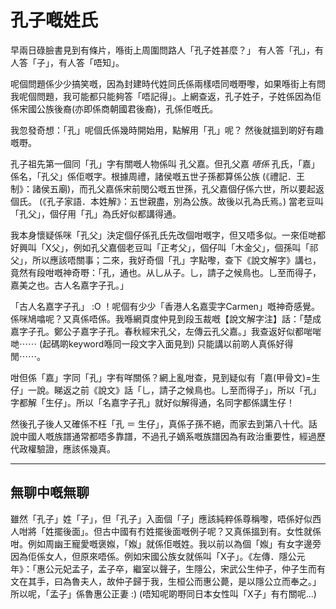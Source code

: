 # 孔子嘅姓氏

早兩日碌臉書見到有條片，喺街上周圍問路人「孔子姓甚麼？」 有人答「孔」，有人答「子」，有人答「唔知」。

呢個問題係少少搞笑嘅，因為封建時代姓同氏係兩樣唔同嘅嘢嚟，如果喺街上有問我呢個問題，我可能都只能夠答「唔記得」。上網查返，孔子姓子，子姓係因為佢係宋國公族後裔(亦即係商朝國君後裔)，孔係佢嘅氏。

我忽發奇想：「孔」呢個氏係幾時開始用，點解用「孔」呢？ 然後就搵到啲好有趣嘅嘢。

孔子祖先第一個同「孔」字有關嘅人物係叫 孔父嘉。但孔父嘉 *唔係* 孔氏，「嘉」係名，「孔父」係佢嘅字。根據周禮，諸侯嘅五世子孫都算係公族 (《禮記．王制》：諸侯五廟)，而孔父嘉係宋前閔公嘅五世孫，孔父嘉個仔係六世，所以要起返個氏。 (《孔子家語．本姓解》：五世親盡，別為公族。故後以孔為氏焉。) 當老豆叫「孔父」，個仔用「孔」為氏好似都講得通。

我本身懷疑係咪「孔父」決定個仔係孔氏先改個咁嘅字，但又唔多似。一來佢哋都好興叫「X父」，例如孔父嘉個老豆叫「正考父」，個仔叫「木金父」，個孫叫「祁父」，所以應該唔關事；二來，我好奇個「孔」字點嚟，查下《說文解字》講乜，竟然有段咁嘅神奇嘢：「孔，通也。从乚从子。乚，請子之候鳥也。乚至而得子，嘉美之也。古人名嘉字子孔。」

「古人名嘉字子孔」 :O ！呢個有少少「香港人名嘉雯字Carmen」嘅神奇感覺。係咪鳩噏呢？又真係唔係。我喺網頁度仲見到段玉裁嘅【說文解字注】話：「楚成嘉字子孔。鄭公子嘉字子孔。春秋經宋孔父，左傳云孔父嘉。」我查返好似都啱啱哋⋯⋯ (起碼啲keyword喺同一段文字入面見到) 只能講以前啲人真係好得閒⋯⋯。

咁但係「嘉」字同「孔」字有咩關係？網上亂咁查，見到疑似有「嘉(甲骨文)=生仔」一說。睇返之前《說文》話「乚，請子之候鳥也。乚至而得子」，所以「孔」字都解「生仔」。所以「名嘉字子孔」就好似解得通，名同字都係講生仔！

然後孔子後人又確係不枉「孔 ＝ 生仔」，真係子孫不絕，而家去到第八十代。話說中國人嘅族譜通常都唔多靠譜，不過孔子嫡系嘅族譜因為有政治重要性，經過歷代政權驗證，應該係幾真。

----

## 無聊中嘅無聊

雖然「孔子」姓「子」，但「孔子」入面個「子」應該純粹係尊稱嚟，唔係好似西人咁將「姓擺後面」。但古中國有冇姓擺後面嘅例子呢？又真係搵到有。女性就係咁。例如周幽王寵愛嘅褒娰，「娰」就係佢嘅姓。我以前以為個「娰」有女字邊旁因為佢係女人，但原來唔係。例如宋國公族女就係叫「X子」。《左傳．隱公元年》：「惠公元妃孟子，孟子卒，繼室以聲子，生隱公，宋武公生仲子，仲子生而有文在其手，曰為魯夫人，故仲子歸于我，生桓公而惠公薨，是以隱公立而奉之。」所以呢，「孟子」係魯惠公正妻 :) (唔知呢啲嘢同日本女性叫「X子」有冇關呢...)



